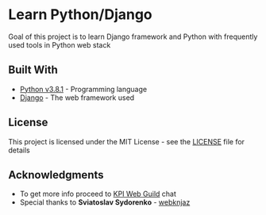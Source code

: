 # Learn Python/Django

Goal of this project is to learn Django framework and Python with frequently used tools in Python web stack

## Built With

* [Python v3.8.1](https://www.python.org/) - Programming language
* [Django](https://www.djangoproject.com/) - The web framework used

## License

This project is licensed under the MIT License - see the [LICENSE](LICENSE) file for details

## Acknowledgments

* To get more info proceed to [KPI Web Guild](https://gitter.im/kpi-web-guild/python) chat
* Special thanks to **Sviatoslav Sydorenko** - [webknjaz](https://github.com/webknjaz)
